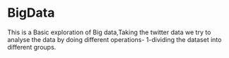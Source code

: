 # BigData
This is a Basic exploration of Big data,Taking the twitter data we try to analyse the data by doing different operations-
1-dividing the dataset into different groups.
